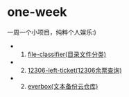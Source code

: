 # one-week
一周一个小项目，纯粹个人娱乐:)

 - 01. [file-classifier(目录文件分类)](https://github.com/tonnie17/one-week/tree/master/01-file-classifier)
 - 02. [12306-left-ticket(12306余票查询)](https://github.com/tonnie17/one-week/tree/master/02-12306-left-ticket)
 - 02. [everbox(文本备份云仓库)](https://github.com/tonnie17/one-week/tree/master/03-everbox)
